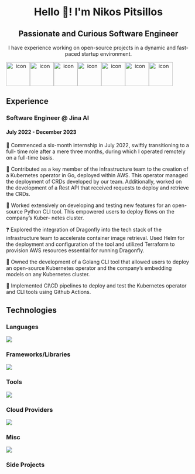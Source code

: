 <h1 align="center">Hello 👋! I'm Nikos Pitsillos</h1>

<h2 align="center">Passionate and Curious Software Engineer</h2>

<p align="center">I have experience working on open-source projects in a dynamic and fast-paced startup environment.</p>

<div align="center" style="display: flex; align-items: flex-start;">
  <img src="https://techstack-generator.vercel.app/python-icon.svg" alt="icon" width="65" height="65" />
  <img src="https://techstack-generator.vercel.app/docker-icon.svg" alt="icon" width="65" height="65" />
  <img src="https://techstack-generator.vercel.app/kubernetes-icon.svg" alt="icon" width="65" height="65" />
  <img src="https://techstack-generator.vercel.app/github-icon.svg" alt="icon" width="65" height="65" />
  <img src="https://techstack-generator.vercel.app/aws-icon.svg" alt="icon" width="65" height="65" />
  <img src="https://techstack-generator.vercel.app/raspberrypi-icon.svg" alt="icon" width="65" height="65" />
  <img src="https://techstack-generator.vercel.app/restapi-icon.svg" alt="icon" width="65" height="65" />
</div>

<h2>Experience</h2>
<h3>Software Engineer @ Jina AI</h3>
<h4>July 2022 - December 2023</h4>

:tada: Commenced a six-month internship in July 2022, swiftly transitioning to a full-
time role after a mere three months, during which I operated remotely on a
full-time basis.

:key: Contributed as a key member of the infrastructure team to the creation of a Kubernetes
operator in Go, deployed within AWS. This operator managed the deployment of CRDs developed by our team.
Additionally, worked on the development of a Rest API that received requests to deploy and retrieve the CRDs.

:hammer: Worked extensively on developing and testing new features for an open-source
Python CLI tool. This empowered users to deploy flows on the company’s Kuber-
netes cluster.

:question: Explored the integration of Dragonfly into the tech stack of the infrastructure
team to accelerate container image retrieval. Used Helm for the deployment
and configuration of the tool and utilized Terraform to provision AWS resources
essential for running Dragonfly.

:hammer: Owned the development of a Golang CLI tool that allowed users to deploy an
open-source Kubernetes operator and the company’s embedding models on any
Kubernetes cluster.

:hammer: Implemented CI\CD pipelines to deploy and test the Kubernetes operator and CLI
tools using Github Actions.

<h2>Technologies</h2>

<h3>Languages</h3>
<img src="https://simpleskill.icons.workers.dev/svg?i=python,go,csharp,cplusplus,c" />
<h3>Frameworks/Libraries</h3>
<img src="https://simpleskill.icons.workers.dev/svg?i=fastapi,swagger,pytorch,scikitlearn,pandas,numpy" />
<h3>Tools</h3>
<img src="https://simpleskill.icons.workers.dev/svg?i=kubernetes,terraform,docker,helm,githubactions,containerd" />
<h3>Cloud Providers</h3>
<img src="https://simpleskill.icons.workers.dev/svg?i=amazonaws,googlecloud,microsoftazure,cloudflare" />
<h3>Misc</h3>
<img src="https://simpleskill.icons.workers.dev/svg?i=gnubash,linux,homeassistant" />

<h3>Side Projects</h3>
